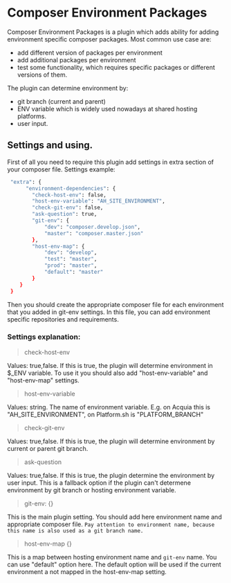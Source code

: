 # Composer Environment Packages

Composer Environment Packages is a plugin which adds ability for adding environment specific composer packages. 
Most common use case are:

  - add different version of packages per environment
  - add additional packages per environment
  - test some functionality, which requires specific packages or different versions of them. 

The plugin can determine environment by:
  - git branch (current and parent)
  - ENV variable which is widely used nowadays at shared hosting platforms.
  - user input. 

## Settings and using.

First of all you need to require this plugin add settings in extra section of your composer file.
Settings example:

```sh
 "extra": {
      "environment-dependencies": {
        "check-host-env": false,
        "host-env-variable": "AH_SITE_ENVIRONMENT",
        "check-git-env": false,
        "ask-question": true,
        "git-env": {
            "dev": "composer.develop.json",
            "master": "composer.master.json"
        },
        "host-env-map": {
            "dev": "develop",
            "test": "master",
            "prod": "master",
            "default": "master"
        }
    }
 }
```
Then you should create the appropriate composer file for each environment that you added in git-env settings.
In this file, you can add environment specific repositories and requirements.

### Settings explanation:
> check-host-env

Values: true,false. If this is true, the plugin will determine environment in $_ENV variable. To use it you should also add "host-env-variable" and "host-env-map" settings.

> host-env-variable

 Values: string. The name of environment variable. E.g. on Acquia this is "AH_SITE_ENVIRONMENT", on Platform.sh is "PLATFORM_BRANCH"
 
 > check-git-env
 
 Values: true,false. If this is true, the plugin will determine environment by current or parent git branch. 
 
 > ask-question
 
 Values: true,false. If this is true, the plugin determine the environment by user input. This is a fallback option if the plugin can't determene environment by git branch or hosting environment variable.
 
 > git-env: {}
 
 This is the main plugin setting. You should add here environment name and appropriate composer file. `Pay attention to environment name, because this name is also used as a git branch name.` 
 
 > host-env-map {}
 
 This is a map between hosting environment name and `git-env` name. You can use "default" option here. The default option will be used if the current environment a not mapped in the host-env-map setting.
 